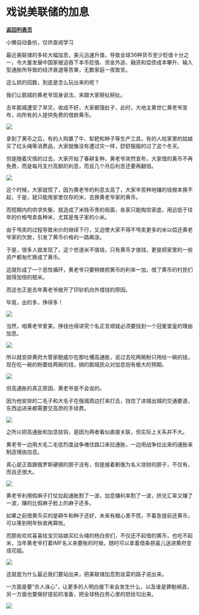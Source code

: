 # 戏说美联储的加息

[**返回列表页**](/gzh/政事堂2019)

小懒自动备份，仅供查阅学习

最近美联储的多轮大幅加息，美元迅速升值，导致全球36种货币至少贬值十分之一，令大量发展中国家被迫吞下本币贬值、资金外逃、融资和偿债成本攀升、输入型通胀所导致的经济衰退等苦果，无数家庭一夜致贫。

这么损的招数，到底是怎么玩出来的呢？

我们让鹅城的黄老爷现身说法，来跟大家掰扯掰扯。

去年鹅城遭受了旱灾，收成不好，大家都饿肚子，此时，大地主黄世仁黄老爷宣布，向所有的人提供免费的借款黄币。

![](https://mmbiz.qpic.cn/mmbiz_png/rxhS23yu8cNxV7xhPxOkkQy8GGVHXf1auVzfqd3Kd1prgfuCPIUB1gO0IfjOWyawj3rxGybG7KQPAKt6sRhuAg/640?wx_fmt=png)

拿到了黄币之后，有的人购置了牛、犁耙和种子等生产工具，有的人给家里的姑娘买了红头绳等消费品，大家就像没有遭过灾一样，舒舒服服的过了这个冬天。

但是随着灾情的过去，大家开始了春耕复种，黄老爷突然宣布，大家借的黄币不再免费，而是每月支付高额的利息，而且几个月后利息还要再翻倍。

![](https://mmbiz.qpic.cn/mmbiz_png/rxhS23yu8cNxV7xhPxOkkQy8GGVHXf1aibdEhpzKlHKTWuHUbI3cgWT91krIk9skQepwfPcOoDdEYMFHfvJqpyg/640?wx_fmt=png)

这个时候，大家就慌了，因为黄老爷的利息太高了，大家辛苦种地赚的钱根本换不起，于是，就只能用家里仅存的米，去换黄老爷家的黄币。

而短期内的供求失衡，就造成了米贱币贵的局面，各家只能掏空家底，用远低于往年的价格甩卖各种米，尤其是鬼子家的小米。

由于甩卖的过程导致米价的继续下行，又迫使大家不得不甩卖更多的米以偿还黄老爷家的欠款，引发了黄币价格的一路飙涨。

于是，很多人就发现了，这个世道米不值钱，只有黄币才值钱，更是把家里的一些资产都匆忙换成了黄币。

这就形成了一个恶性循环，黄老爷只要稍微把黄币的利率一加，借了黄币的村民们就得加倍的赔米。

而这也正是去年黄老爷敞开了印钞机向外借钱的原因。

毕竟，出的多，挣得多！  

![](https://mmbiz.qpic.cn/mmbiz_png/rxhS23yu8cNxV7xhPxOkkQy8GGVHXf1aZBNdibCePLD6pBYibjicT3ZbWTugbibSianKKuQ0c5ib9YfuM2CKMVUYX0Xw/640?wx_fmt=png)

当然，咱黄老爷爱美，挣钱也得讲究个名正言顺就必须要找到一个冠冕堂皇的理由加息。  

![](https://mmbiz.qpic.cn/mmbiz_png/rxhS23yu8cNxV7xhPxOkkQy8GGVHXf1arsNIibsEHTuzibdxEnOS8yzxuXMMgpED3iaRgkFb9QuYEfPAo1PSBbh6A/640?wx_fmt=png)

所以就安排黄府大管家鲍威尔在那吐槽高通胀，说过去吃两碗粉只用给一碗的钱，现在吃一碗的粉要给两碗的钱，搞的鹅城民众对加息抱有极大的预期。

![](https://mmbiz.qpic.cn/mmbiz_png/rxhS23yu8cNxV7xhPxOkkQy8GGVHXf1aNGUrvEiaW3sqhW0gqEGq4HjJc6QgcC4zGOqNzj1wZDnEHqPRIcB3nzg/640?wx_fmt=png)

但高通胀的真正原因，黄老爷是不会说的。

因为他安排的二毛子和大毛子在俄城周边打来打去，挡住了进城出城的交通要道，东西运进来都需要交高昂的手续费。

![](https://mmbiz.qpic.cn/mmbiz_png/rxhS23yu8cNxV7xhPxOkkQy8GGVHXf1ab8nehKLiahzHMSLsMLZ9JXH053Y2VqJeSicP8WVsVadlcLk04XaPmIFA/640?wx_fmt=png)

之所以把高通胀和加息挂钩，是因为两者看似直接关联，但实际上关系并不大。

黄老爷一边用大毛二毛低烈度战争堵住路口来拉通胀，一边用战争拉出来的通胀来制造理由加息。

真心是正面跟俄罗斯硬钢的胆子没有，但是接着剿俄为名义敛财的胆子，不仅有，而且还很大。

![](https://mmbiz.qpic.cn/mmbiz_png/rxhS23yu8cNxV7xhPxOkkQy8GGVHXf1aahTMAb0B9WrGwXNrqGXpGKvekia5hn6B4YEXuQNibWVFYdYwf635fwWg/640?wx_fmt=png)

黄老爷利用假麻子打仗拉起通胀割了一波，加息赚利率割了一波，挤兑汇率又赚了一波，赚的比假麻子脸上的麻子还多。  

如果之前借黄币买的是耕牛和种子还好，未来有粮心里不慌，不着急提前还黄币，可以等到明年秋收再算账。

而那些欢欢喜喜给宝贝姑娘买红头绳的杨白劳们，不仅还不起借的黄币，也吃不起米，当年黄老爷打着IMF名义来要账的时候，随时可以拿着借条把喜儿送进黄府变成花姐。

![](https://mmbiz.qpic.cn/mmbiz_png/rxhS23yu8cNxV7xhPxOkkQy8GGVHXf1aBtNMia7jYKuX2rzia2aU7Y9Y5tiavq6vhIwIMOstlqichMTaJohrssA48w/640?wx_fmt=png)

这就是为什么最近我们要站出来，把美联储加息割韭菜的路子说出来。

一方面是要“杀人诛心”，让更多的人明白接下来会发生什么，以及谁是罪魁祸首，另一方面也要做好提前的准备，把全球杨白劳心里的怒给勾出来。  

![](https://mmbiz.qpic.cn/mmbiz_png/rxhS23yu8cNxV7xhPxOkkQy8GGVHXf1ae6gy6vTbY6kl5RkjzWCV9xWzmEpicSCa0PbVhB0TeDLb2uV3sXNQgUw/640?wx_fmt=png)

